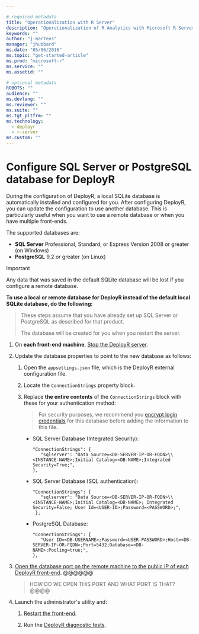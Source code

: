 ```yaml
---

# required metadata
title: "Operationalization with R Server"
description: "Operationalization of R Analytics with Microsoft R Server"
keywords: ""
author: "j-martens"
manager: "jhubbard"
ms.date: "05/06/2016"
ms.topic: "get-started-article"
ms.prod: "microsoft-r"
ms.service: ""
ms.assetid: ""

# optional metadata
ROBOTS: ""
audience: ""
ms.devlang: ""
ms.reviewer: ""
ms.suite: ""
ms.tgt_pltfrm: ""
ms.technology: 
  - deployr
  - r-server
ms.custom: ""
---
```


# Configure SQL Server or PostgreSQL database for DeployR

During the configuration of DeployR, a local SQLite database is automatically installed and configured for you. After configuring DeployR, you can update the configuration to use another database. This is particularly useful when you want to use a remote database or when you have multiple front-ends. 

The supported databases are:
+ **SQL Server** Professional, Standard, or Express Version 2008 or greater (on Windows)
+ **PostgreSQL** 9.2 or greater (on Linux) 

> [!Important]
> Any data that was saved in the default SQLite database will be lost if you configure a remote database.

<a name="sqlserver"></a>
<a name="postgresql"></a>

**To use a local or remote database for DeployR instead of the default local SQLite database, do the following:**

> These steps assume that you have already set up SQL Server or PostgreSQL as described for that product.
>
> The database will be created for you when you restart the server.

1.  On **each front-end machine**, [Stop the DeployR server](admin-utility.md#startstop).

1.  Update the database properties to point to the new database as follows:

    1.  Open the `appsettings.json` file, which is the DeployR external configuration file.

    2.  Locate the `ConnectionStrings` property block.

    3.  Replace **the entire contents** of the `ConnectionStrings` block with these for your authentication method:

        > For security purposes, we recommend you [encrypt login credentials](admin-utility.md#encrypt) for this database before adding the information to this file.

        + SQL Server Database (Integrated Security):
          ``` 
          "ConnectionStrings": {
             "sqlserver": "Data Source=<DB-SERVER-IP-OR-FQDN>\\<INSTANCE-NAME>;Initial Catalog=<DB-NAME>;Integrated Security=True;",
          },
          ```

        + SQL Server Database (SQL authentication): 
          ```
          "ConnectionStrings": {
             "sqlserver": "Data Source=<DB-SERVER-IP-OR-FQDN>\\<INSTANCE-NAME>;Initial Catalog=<DB-NAME>; Integrated Security=False; User Id=<USER-ID>;Password=<PASSWORD>;",
           },
           ```

        + PostgreSQL Database: 
          ```
          "ConnectionStrings": {
             "User ID=<DB-USERNAME>;Password=<USER-PASSWORD>;Host=<DB-SERVER-IP-OR-FQDN>;Port=5432;Database=<DB-NAME>;Pooling=true;",
          },   
          ```

1. [Open the database port on the remote machine to the public IP of each DeployR front-end](#firewall).  @@@@@@       
    > HOW DO WE OPEN THIS PORT AND WHAT PORT IS THAT? @@@@

1. Launch the administrator's utility and:
   1. [Restart the front-end](admin-utility.md#startstop).
 
   1. Run the [DeployR diagnostic tests](admin-diagnostics-troubleshooting.md).